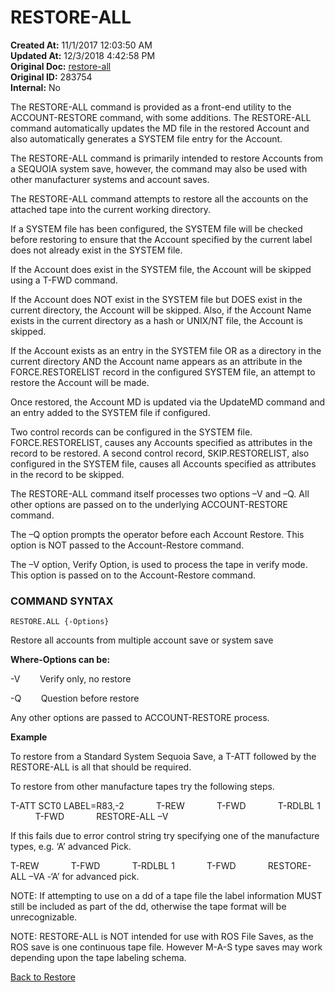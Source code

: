 # RESTORE-ALL

**Created At:** 11/1/2017 12:03:50 AM  
**Updated At:** 12/3/2018 4:42:58 PM  
**Original Doc:** [restore-all](https://docs.jbase.com/49275-restore/restore-all)  
**Original ID:** 283754  
**Internal:** No  

The RESTORE-ALL command is provided as a front-end utility to the ACCOUNT-RESTORE command, with some additions. The RESTORE-ALL command automatically updates the MD file in the restored Account and also automatically generates a SYSTEM file entry for the Account.

The RESTORE-ALL command is primarily intended to restore Accounts from a SEQUOIA system save, however, the command may also be used with other manufacturer systems and account saves.

The RESTORE-ALL command attempts to restore all the accounts on the attached tape into the current working directory.

If a SYSTEM file has been configured, the SYSTEM file will be checked before restoring to ensure that the Account specified by the current label does not already exist in the SYSTEM file.

If the Account does exist in the SYSTEM file, the Account will be skipped using a T-FWD command.

If the Account does NOT exist in the SYSTEM file but DOES exist in the current directory, the Account will be skipped. Also, if the Account Name exists in the current directory as a hash or UNIX/NT file, the Account is skipped.

If the Account exists as an entry in the SYSTEM file OR as a directory in the current directory AND the Account name appears as an attribute in the FORCE.RESTORELIST record in the configured SYSTEM file, an attempt to restore the Account will be made.

Once restored, the Account MD is updated via the UpdateMD command and an entry added to the SYSTEM file if configured.

Two control records can be configured in the SYSTEM file. FORCE.RESTORELIST, causes any Accounts specified as attributes in the record to be restored. A second control record, SKIP.RESTORELIST, also configured in the SYSTEM file, causes all Accounts specified as attributes in the record to be skipped.

The RESTORE-ALL command itself processes two options –V and –Q. All other options are passed on to the underlying ACCOUNT-RESTORE command.

The –Q option prompts the operator before each Account Restore. This option is NOT passed to the Account-Restore command.

The –V option, Verify Option, is used to process the tape in verify mode. This option is passed on to the Account-Restore command.

### COMMAND SYNTAX

```
RESTORE.ALL {-Options}
```

Restore all accounts from multiple account save or system save

**Where-Options can be:**

-V        Verify only, no restore

-Q        Question before restore

Any other options are passed to ACCOUNT-RESTORE process.

**Example**

To restore from a Standard System Sequoia Save, a T-ATT followed by the RESTORE-ALL is all that should be required.

To restore from other manufacture tapes try the following steps.

T-ATT SCT0 LABEL=R83,-2
            T-REW
            T-FWD
            T-RDLBL 1
            T-FWD
            RESTORE-ALL –V

If this fails due to error control string try specifying one of the manufacture types, e.g. ‘A’ advanced Pick.

T-REW
            T-FWD
            T-RDLBL 1
            T-FWD
            RESTORE-ALL –VA -‘A’ for advanced pick.

NOTE: If attempting to use on a dd of a tape file the label information MUST still be included as part of the dd, otherwise the tape format will be unrecognizable.

NOTE: RESTORE-ALL is NOT intended for use with ROS File Saves, as the ROS save is one continuous tape file. However M-A-S type saves may work depending upon the tape labeling schema.

[Back to Restore](./../README.md)
